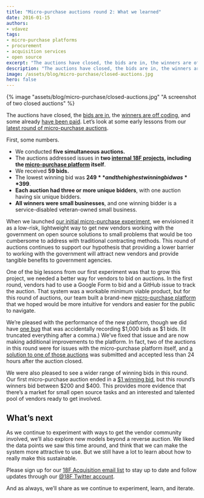 ```yaml
---
title: "Micro-purchase auctions round 2: What we learned"
date: 2016-01-15
authors:
- vdavez
tags:
- micro-purchase platforms
- procurement
- acquisition services
- open source
excerpt: "The auctions have closed, the bids are in, the winners are off coding, and some already have been paid. Let’s look at some early lessons from our latest round of micro-purchase auctions."
description: "The auctions have closed, the bids are in, the winners are off coding, and some already have been paid. Let’s look at some early lessons from our latest round of micro-purchase auctions."
image: /assets/blog/micro-purchase/closed-auctions.jpg
hero: false
---
```


{% image "assets/blog/micro-purchase/closed-auctions.jpg" "A screenshot of two closed auctions" %}

The auctions have closed, the [bids are
in](https://micropurchase.18f.gov/), the [winners are off
coding](https://github.com/18F/micropurchase/issues/217#issuecomment-171616476),
and some already [have been
paid](https://twitter.com/18F/status/687389170717863937). Let’s look at
some early lessons from our [latest round of micro-purchase
auctions](https://micropurchase.18f.gov/).

First, some numbers.

-   We conducted **five simultaneous auctions.**
-   The auctions addressed issues in **two [internal 18F projects](https://github.com/18F/tock), including the [micro-purchase platform](https://github.com/18F/micropurchase/) itself**.
-   We received **59 bids.**
-   The lowest winning bid was **$249** and the highest winning bid was **$399**.
-   **Each auction had three or more unique bidders**, with one auction having six unique bidders.
-   **All winners were small businesses**, and one winning bidder is a service-disabled veteran-owned small business.

When we launched [our initial micro-purchase
experiment](https://18f.gsa.gov/2015/10/26/micro-purchase-criteria-announcement/),
we envisioned it as a low-risk, lightweight way to get new vendors
working with the government on open source solutions to small problems
that would be too cumbersome to address with traditional contracting
methods. This round of auctions continues to support our hypothesis that
providing a lower barrier to working with the government will attract
new vendors and provide tangible benefits to government agencies.

One of the big lessons from our first experiment was that to grow this
project, we needed a better way for vendors to bid on auctions. In the
first round, vendors had to use a Google Form to bid and a GitHub issue
to track the auction. That system was a workable minimum viable product,
but for this round of auctions, our team built a brand-new
[micro-purchase
platform](https://18f.gsa.gov/2016/01/07/announcing-the-18f-micro-purchase-platform/)
that we hoped would be more intuitive for vendors and easier for the
public to navigate.

We’re pleased with the performance of the new platform, though we did
have [one bug](https://twitter.com/18F/status/686662551661359104) that
was accidentally recording $1,000 bids as $1 bids. (It truncated
everything after a comma.) We’ve fixed that issue and are now making
additional improvements to the platform. In fact, two of the auctions in
this round were for issues with the micro-purchase platform itself, and
[a solution to one of those
auctions](https://github.com/18F/micropurchase/pull/237) was submitted
and accepted less than 24 hours after the auction closed.

We were also pleased to see a wider range of winning bids in this round.
Our first micro-purchase auction ended in a [$1 winning
bid](https://18f.gsa.gov/2015/11/06/micro-purchase-lessons/), but this
round’s winners bid between $200 and $400. This provides more evidence
that there’s a market for small open source tasks and an interested and
talented pool of vendors ready to get involved.

What’s next
-----------

As we continue to experiment with ways to get the vendor community
involved, we’ll also explore new models beyond a reverse auction. We
liked the data points we saw this time around, and think that we can
make the system more attractive to use. But we still have a lot to learn
about how to really make this sustainable.

Please sign up for our [18F Acquisition email
list](http://eepurl.com/bJQHFr) to stay up to date and follow updates
through our [@18F Twitter account](https://twitter.com/18F/).

And as always, we’ll share as we continue to experiment, learn, and
iterate.

